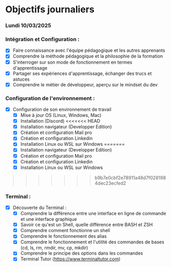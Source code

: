 # Objectifs journaliers

### Lundi 10/03/2025


### Intégration et Configuration :

- [x] Faire connaissance avec l'équipe pédagogique et les autres apprenants
- [x] Comprendre la méthode pédagogique et la philosophie de la formation
- [x] S'interroger sur son mode de fonctionnement en termes d'apprentissage
- [x] Partager ses expériences d'apprentissage, échanger des trucs et astuces
- [x] Comprendre le métier de développeur, aperçu sur le mindset du dev

### Configuration de l'environnement :
- [x] Configuration de son environnement de travail
  - [x] Mise à jour OS (Linux, Windows, Mac)
  - [x] Installation (Discord)
<<<<<<< HEAD
  - [x] Installation navigateur (Developper Edition)
  - [x] Création et configuration Mail pro
  - [x] Création et configuration Linkedin
  - [x] Installation Linux ou WSL sur Windows
=======
  - [x] Installation navigateur (Developper Edition)
  - [X] Création et configuration Mail pro
  - [x] Création et configuration Linkedin
  - [x] Installation Linux ou WSL sur Windows
>>>>>>> b9b7e0cbf2e78911a48d7f0281984dec23ecfed2

### Terminal :
- [x] Découverte du Terminal :
  - [x] Comprendre la différence entre une interface en ligne de commande et une interface graphique
  - [x] Savoir ce qu'est un Shell, quelle différence entre BASH et ZSH
  - [x] Comprendre comment fonctionne un shell
  - [x] Comprendre le fonctionnement des alias
  - [x] Comprendre le fonctionnement et l'utilité des commandes de bases (cd, ls, rm, rmdir, mv, cp, mkdir)
  - [x] Comprendre le principe des options dans les commandes
  - [x] Terminal Tutor (https://www.terminaltutor.com)
